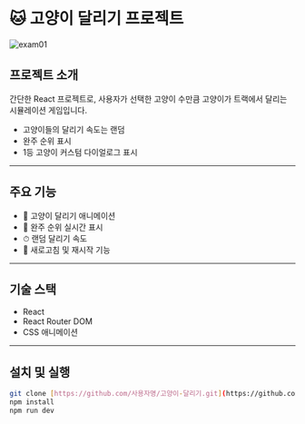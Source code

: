 # 🐱 고양이 달리기 프로젝트

![exam01](https://github.com/user-attachments/assets/ad334cb9-aa6b-4197-9a59-97c3d5fa715a)

## 프로젝트 소개
간단한 React 프로젝트로, 사용자가 선택한 고양이 수만큼 고양이가 트랙에서 달리는 시뮬레이션 게임입니다.  
- 고양이들의 달리기 속도는 랜덤
- 완주 순위 표시
- 1등 고양이 커스텀 다이얼로그 표시

---

## 주요 기능
- 🏁 고양이 달리기 애니메이션  
- 🥇 완주 순위 실시간 표시  
- ⏱ 랜덤 달리기 속도  
- 🔄 새로고침 및 재시작 기능  

---

## 기술 스택
- React  
- React Router DOM  
- CSS 애니메이션  

---

## 설치 및 실행
```bash
git clone [https://github.com/사용자명/고양이-달리기.git](https://github.com/806hyogi/kt-cloud-exam01.git)
npm install
npm run dev
